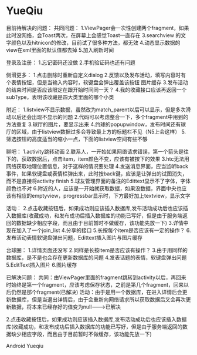 YueQiu
======
目前待解决的问题：
共同问题：
1.ViewPager会一次性创建两个fragment，如果此时没网络，会Toast两次，在屏幕上会感觉Toast一直存在
3.searchview 的文字颜色以及hitnicon的修改，目前试了很多种方法，都无效
4.动态显示数据的view在xml里面的默认值都去掉
5.加入刷新时间

登录及注册：
1.忘记密码还没做
2.手机验证码也还有问题

侧滑更多：
1.点击删除时重新自定义dialog
2.反馈以及发布活动，填写内容时有个表情按钮，但是当输入内容时，软键盘会弹出覆盖该按钮
图片缓存
3.发布活动的结束时间是否应该限定在跟开始时间同一天？
4.我的收藏接口应该再返回一个subType，表明该收藏是四大类里面的哪个小类



附近：
1.listview不显示数据，虽然改为match_parent以后可以显示，但是多次滑动以后还会出现不显示的问题
2.代码可以考虑整合一下，多个fragment中用到的方法重复
3.球厅的图片，要显示出来
4.约球的popupwindow，发布时间还有球厅的区域，由于listview数据过多会导致最上方的标题栏不见（N5上会这样）
5.筛选按钮的高度适当的缩小一点，下面的listview空间有些不够

聊吧：
1.activity跳转动画
2.联系人，一开始如果网络请求错误，第一个箭头是往下的，获取数据后，点击item，item颜色不变，应该有被按下的效果
3.htc无法用网络获取地理位置信息，对于这样的情况要处理
4.发送消息界面，应当监听back事件，如果软键盘或表情栏弹出来，此时按back键，应该是让弹出的试图消失，而不是直接将activity finish
5.球友管理界面的备注的Edittext显示不了字体，字体颜色也不对
6.附近的人，应该是一开始就获取数据，如果没数据，界面中央也应该有相应的emptyview，progressbar显示时，下方最好加上textview，显示文字

活动：
	2.点击收藏按钮后，如果成功则应该插入数据库,发布活动成功后也应该插入数据库(收藏成功，和发布成功后插入数据库的功能已写好，但是由于服务端返回的数据缺少相应字段，而且由于目前暂时不做缓存，该功能先放一下)
3.详情中现在加入了一个join_list
4.分享的接口
5.长按每个item是否应该有一定的操作？
6.发布活动表情软键盘弹出问题，Edittext插入图片与图片缓存

台球圈：
1.详情页面还没写
2.同样是长按item是否应该有操作？
3.由于用同样的数据库，是不是也会存在更新数据库的问题
4.发表话题的表情，软键盘弹出问题
5.EditText插入图片
6.图片缓存


已解决问题：
共同：由ViewPager里面的fragment跳转到activity以后，再回来时始终是第一个fragment，应该考虑保存状态，之前是第几个fragment，回来以后仍然是那个fragment(已解决)
活动：由于是用一个数据库，在进入详情后会更新数据库，但是当退出详情后，由于会重新向网络请求所以获取数据后又会再次更新数据，将本来已经存好的值变为null--->已解决



2.点击收藏按钮后，如果成功则应该插入数据库,发布活动成功后也应该插入数据库(收藏成功，和发布成功后插入数据库的功能已写好，但是由于服务端返回的数据缺少相应字段，而且由于目前暂时不做缓存，该功能先放一下)




Android Yueqiu
